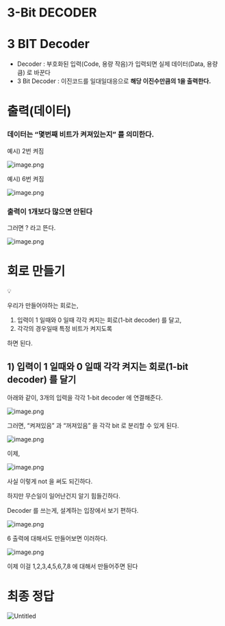 # 3-Bit DECODER

# 3 BIT Decoder

- Decoder : 부호화된 입력(Code, 용량 작음)가 입력되면 실제 데이터(Data, 용량 큼) 로 바꾼다
- 3 Bit Decoder : 이진코드를 일대일대응으로 **해당 이진수만큼의 1을 출력한다.**

# 출력(데이터)

### 데이터는 “몇번째 비트가 켜져있는지” 를 의미한다.

예시) 2번 켜짐

![image.png](/images/2_3-Bit_DECODER/image.png)

예시) 6번 켜짐

![image.png](/images/2_3-Bit_DECODER/image_1.png)

### 출력이 1개보다 많으면 안된다

그러면 ? 라고 뜬다.

![image.png](/images/2_3-Bit_DECODER/image_2.png)

# 회로 만들기


💡

우리가 만들어야하는 회로는, 

1. 입력이 1 일때와 0 일때 각각 켜지는 회로(1-bit decoder) 를 달고,
2. 각각의 경우일때 특정 비트가 켜지도록

하면 된다.



## 1) 입력이 1 일때와 0 일때 각각 켜지는 회로(1-bit decoder) 를 달기

아래와 같이, 3개의 입력을 각각 1-bit decoder 에 연결해준다.

![image.png](/images/2_3-Bit_DECODER/image_3.png)

그러면, “켜져있음” 과 “꺼져있음” 을 각각 bit 로 분리할 수 있게 된다.

![image.png](/images/2_3-Bit_DECODER/image_4.png)

이제,

![image.png](/images/2_3-Bit_DECODER/image_5.png)

사실 이렇게 not 을 써도 되긴하다.

하지만 무슨일이 일어난건지 알기 힘들긴하다.

Decoder 를 쓰는게, 설계하는 입장에서 보기 편하다.

![image.png](/images/2_3-Bit_DECODER/image_6.png)

6 출력에 대해서도 만들어보면 이러하다.

![image.png](/images/2_3-Bit_DECODER/image_7.png)

이제 이걸 1,2,3,4,5,6,7,8 에 대해서 만들어주면 된다

# 최종 정답

![Untitled](/images/2_3-Bit_DECODER/Untitled.png)
